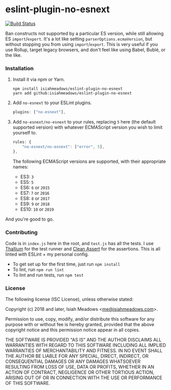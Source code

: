 # eslint-plugin-no-esnext

[![Build Status](https://travis-ci.org/isiahmeadows/eslint-plugin-no-esnext.svg?branch=master)](https://travis-ci.org/isiahmeadows/eslint-plugin-no-esnext)

Ban constructs not supported by a particular ES version, while still allowing ES `import`/`export`. It's a lot like setting `parserOptions.ecmaVersion`, but without stopping you from using `import`/`export`. This is very useful if you use Rollup, target legacy browsers, and don't feel like using Babel, Bublé, or the like.

### Installation

1. Install it via npm or Yarn.

    ```
    npm install isiahmeadows/eslint-plugin-no-esnext
    yarn add github:isiahmeadows/eslint-plugin-no-esnext
    ```

2. Add `no-esnext` to your ESLint plugins.

    ```js
    plugins: ["no-esnext"],
    ```

3. Add `no-esnext/no-esnext` to your rules, replacing `5` here (the default supported version) with whatever ECMAScript version you wish to limit yourself to.

    ```js
    rules: {
        "no-esnext/no-esnext": ["error", 5],
    },
    ```

    The following ECMAScript versions are supported, with their appropriate names:

    - ES3: `3`
    - ES5: `5`
    - ES6: `6` or `2015`
    - ES7: `7` or `2016`
    - ES8: `8` or `2017`
    - ES9: `9` or `2018`
    - ES10: `10` or `2019`

And you're good to go.

### Contributing

Code is in `index.js` here in the root, and `test.js` has all the tests. I use [Thallium](https://github.com/isiahmeadows/thallium/tree/v0.3.12/docs) for the test runner and [Clean Assert](https://github.com/isiahmeadows/clean-assert) for the assertions. This is all linted with ESLint + my personal config.

- To get set up for the first time, just run `npm install`
- To lint, run `npm run lint`
- To lint and run tests, run `npm test`

### License

The following license (ISC License), unless otherwise stated:

Copyright (c) 2018 and later, Isiah Meadows &lt;me@isiahmeadows.com&gt;.

Permission to use, copy, modify, and/or distribute this software for any purpose with or without fee is hereby granted, provided that the above copyright notice and this permission notice appear in all copies.

THE SOFTWARE IS PROVIDED "AS IS" AND THE AUTHOR DISCLAIMS ALL WARRANTIES WITH REGARD TO THIS SOFTWARE INCLUDING ALL IMPLIED WARRANTIES OF MERCHANTABILITY AND FITNESS. IN NO EVENT SHALL THE AUTHOR BE LIABLE FOR ANY SPECIAL, DIRECT, INDIRECT, OR CONSEQUENTIAL DAMAGES OR ANY DAMAGES WHATSOEVER RESULTING FROM LOSS OF USE, DATA OR PROFITS, WHETHER IN AN ACTION OF CONTRACT, NEGLIGENCE OR OTHER TORTIOUS ACTION, ARISING OUT OF OR IN CONNECTION WITH THE USE OR PERFORMANCE OF THIS SOFTWARE.
